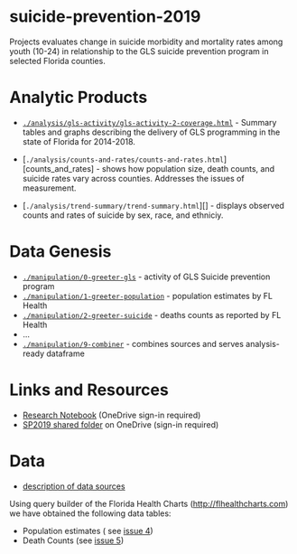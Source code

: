 # suicide-prevention-2019
Projects evaluates change in suicide morbidity and mortality rates among youth (10-24) in relationship to the GLS suicide prevention program in selected Florida counties. 

# Analytic Products

- [`./analysis/gls-activity/gls-activity-2-coverage.html`][gls_coverage] - Summary tables and graphs describing the delivery of GLS programming in the state of Florida for 2014-2018. 

- [`./analysis/counts-and-rates/counts-and-rates.html`][counts_and_rates] - shows how population size, death counts, and suicide rates vary across counties. Addresses the issues of measurement. 

- [`./analysis/trend-summary/trend-summary.html`][] - displays observed counts and rates of suicide by sex, race, and ethniciy.

[gls_coverage]:https://raw.githack.com/dss-hmi/suicide-prevention-2019/master/analysis/gls-activity/gls-activity-2-coverage.html

[gls_pivot]:https://raw.githack.com/dss-hmi/suicide-prevention-2019/master/analysis/0-greeter/0-greeter-gls-pivot.html


# Data Genesis
- [`./manipulation/0-greeter-gls`][greeter_gls] - activity of GLS Suicide prevention program
- [`./manipulation/1-greeter-population`][greeter_population] - population estimates by FL Health
- [`./manipulation/2-greeter-suicide`][greeter_suicide] - deaths counts as reported by FL Health
- ...  
- [`./manipulation/9-combiner`][combiner] - combines sources and serves analysis-ready dataframe

[greeter_gls]:https://raw.githack.com/dss-hmi/suicide-prevention-2019/master/analysis/0-greeter/0-greeter-gls.html
[greeter_population]:https://raw.githack.com/dss-hmi/suicide-prevention-2019/master/analysis/1-greeter/1-greeter-population.html
[greeter_suicide]:https://raw.githack.com/dss-hmi/suicide-prevention-2019/master/analysis/2-greeter/suicide.html
[combiner]:https://raw.githack.com/dss-hmi/suicide-prevention-2019/master/analysis/9-combiner/9-combiner.html



# Links and Resources 
- [Research Notebook][notebook] (OneDrive sign-in required)
- [SP2019 shared folder][onedrive] on OneDrive (sign-in required)

[notebook]:https://ucf-my.sharepoint.com/:w:/g/personal/ki637574_ucf_edu/Ebcn_bcQRNpHtf97_nRvJYABQWOPzmpoC80ZPXct46gXVA?e=IYfaQh
[onedrive]:https://ucf-my.sharepoint.com/:f:/r/personal/ki637574_ucf_edu/Documents/SP2019?csf=1&e=OFZmDl

# Data 
 - [description of data sources](https://github.com/dss-hmi/suicide-prevention-2019/blob/master/data-public/raw/README.md)   

Using query builder of the Florida Health Charts (http://flhealthcharts.com)  we have obtained the following data tables:  
- Population estimates ( see [issue  4][issue4])
- Death Counts (see [issue 5][issue5])

[issue4]:https://github.com/dss-hmi/suicide-prevention-2019/issues/4
[issue5]:https://github.com/dss-hmi/suicide-prevention-2019/issues/5
